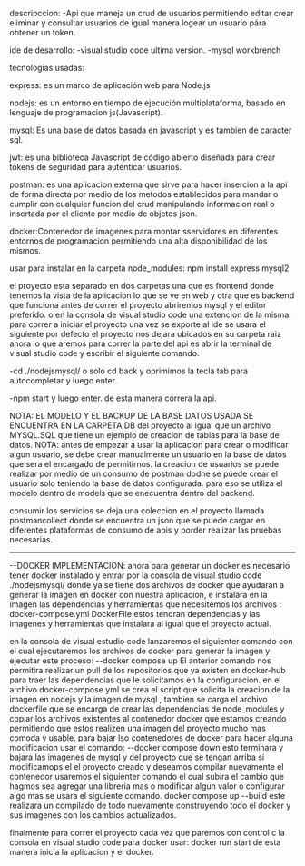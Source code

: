descripccion: 
-Api que maneja un crud de usuarios permitiendo editar crear eliminar y consultar usuarios de igual manera logear un usuario pára obtener un token.

ide de desarrollo: 
-visual studio code ultima version.
-mysql workbrench

tecnologias usadas:

express: es un marco de aplicación web para Node.js

nodejs: es un entorno en tiempo de ejecución multiplataforma, basado en lenguaje de programacion js(Javascript).

mysql: Es una base de datos basada en javascript y es tambien de caracter sql.

jwt: es una biblioteca Javascript de código abierto diseñada para crear tokens de seguridad para autenticar usuarios.

postman: es una aplicacion externa que sirve para hacer insercion a la api de forma directa por medio de los metodos establecidos para mandar o cumplir con cualquier funcion del crud manipulando informacion real o insertada por el cliente por medio de objetos json.

docker:Contenedor de imagenes para montar sservidores en diferentes entornos de programacion permitiendo una alta disponibilidad de los mismos.

usar para instalar en la carpeta node_modules: npm install express mysql2

el proyecto esta separado en dos carpetas una que es frontend donde tenemos la vista de la aplicacion lo que se ve en web y otra que es backend que funciona antes de correr el proyecto abriremos mysql y el editor preferido. o en la consola de visual studio code una extencion de la misma. para correr a iniciar el proyecto una vez se exporte al ide se usara el siguiente por defecto el proyecto nos dejara ubicados en su carpeta raiz ahora lo que aremos para correr la parte del api es abrir la terminal de visual studio code y escribir el siguiente comando.

-cd ./nodejsmysql/ o solo cd back y oprimimos la tecla tab para autocompletar y luego enter.


-npm start y luego enter.
de esta manera correra la api.

NOTA: EL MODELO Y EL BACKUP DE LA BASE DATOS USADA SE ENCUENTRA EN LA CARPETA DB del proyecto al igual que un archivo MYSQL.SQL que tiene un ejemplo de creacion de tablas para la base de datos.
NOTA:
antes de empezar a usar la aplicacion para crear o modificar algun usuario, se debe crear manualmente un usuario en la base de datos que sera el encargado de permitirnos.
la creacion de usuarios se puede realizar por medio de un consumo de postman dodne se púede crear el usuario solo teniendo la base de datos configurada. para eso se utiliza el modelo dentro de models que se enecuentra dentro del backend.

consumir los servicios se deja una coleccion en el proyecto llamada postmancollect donde se encuentra un json que se puede cargar en diferentes plataformas de consumo de apis y porder realizar las pruebas necesarias.

-----------------------------------------------------------------------------------------------------------------------------------------------------------------------------------------------
--DOCKER IMPLEMENTACION:
ahora para generar un docker es necesario tener docker instalado y entrar por la consola de visual studio code ./nodejsmysql/
donde ya se tiene dos archivos de docker que ayudaran a generar la imagen en docker con nuestra aplicacion, e instalara en la imagen
las dependencias y herramientas que necesitemos los archivos :
docker-compose.yml
DockerFile
estos tendran dependencias y las imagenes y herramientas que instalara al igual que el proyecto actual.

en la consola de visual estudio code lanzaremos el siguienter comando con el cual ejecutaremos los archivos de docker para generar la imagen y ejecutar este proceso:
--docker compose up
El anterior comando nos permitira realizar un pull de los repositorios que ya existen en docker-hub para traer las dependencias que le solicitamos en la configuracion.
en el archivo docker-compose.yml se crea el script que solicita la creacion de la imagen en nodejs y la imagen de mysql , tambien se carga el archivo dockerfile que se encarga de 
crear las dependencias de node_modules y copiar los archivos existentes al contenedor docker que estamos creando permitiendo que estos realizen una imagen del proyecto mucho mas comoda y usable.
para bajar lso contenedores de docker para hacer alguna modificacion usar el comando:
--docker compose down
esto terminara y bajara las imagenes de mysql y del proyecto que se tengan arriba 
si modificamops el el proyecto creado y deseamos compilar nuevamente el contenedor usaremos el siguienter comando el cual subira el cambio que hagmos sea agregar una libreria mas o modificar
algun valor o configurar algo mas se usara el siguiente comando.
docker compose up --build
este realizara un compilado de todo nuevamente construyendo todo el docker y sus imagenes con los cambios actualizados.

finalmente para correr el proyecto cada vez que paremos con control c la consola en visual studio code para docker usar:
docker run start de esta manera inicia la aplicacion y el docker.


